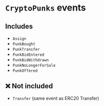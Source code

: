 # `CryptoPunks` events

## Includes

- `Assign`
- `PunkBought`
- `PunkTransfer`
- `PunkBidEntered`
- `PunkBidWithdrawn`
- `PunkNoLongerForSale`
- `PunkOffered`

## ❌ Not included

- `Transfer` (same event as ERC20 Transfer)
